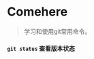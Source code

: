 # Comehere
> 学习和使用git常用命令。


#### `git status` 查看版本状态
<script type="text/javascript" src="https://asciinema.org/a/41089.js" id="asciicast-41089" async></script>
